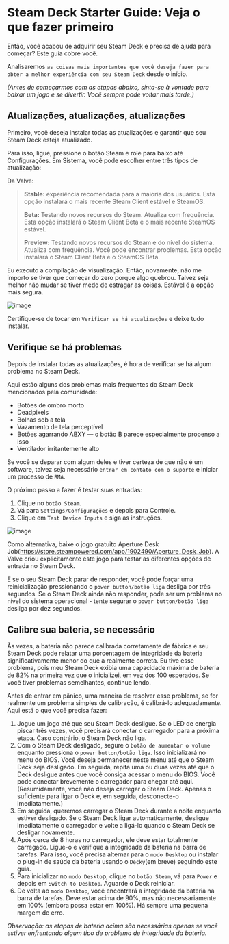 # Steam Deck Starter Guide: Veja o que fazer primeiro

Então, você acabou de adquirir seu Steam Deck e precisa de ajuda para começar? Este guia cobre você.

Analisaremos ```as coisas mais importantes que você deseja fazer para obter a melhor experiência com seu Steam Deck``` desde o início.

*(Antes de começarmos com as etapas abaixo, sinta-se à vontade para baixar um jogo e se divertir. Você sempre pode voltar mais tarde.)*

## Atualizações, atualizações, atualizações

Primeiro, você deseja instalar todas as atualizações e garantir que seu Steam Deck esteja atualizado.

Para isso, ligue, pressione o botão Steam e role para baixo até Configurações. Em Sistema, você pode escolher entre três tipos de atualização:

Da Valve:

> **Stable:** experiência recomendada para a maioria dos usuários. Esta opção instalará o mais recente Steam Client estável e SteamOS.
>
> **Beta:** Testando novos recursos do Steam. Atualiza com frequência. Esta opção instalará o Steam Client Beta e o mais recente SteamOS estável.
>
> **Preview:** Testando novos recursos do Steam e do nível do sistema. Atualiza com frequência. Você pode encontrar problemas. Esta opção instalará o Steam Client Beta e o SteamOS Beta.

Eu executo a compilação de visualização. Então, novamente, não me importo se tiver que começar do zero porque algo quebrou. Talvez seja melhor não mudar se tiver medo de estragar as coisas. Estável é a opção mais segura.

![image](https://github.com/rodrigonogueira/guia_steam_deck/assets/1234167/fe971727-0cf9-4044-938e-87a89587e9fc)

Certifique-se de tocar em ```Verificar se há atualizações``` e deixe tudo instalar.

## Verifique se há problemas

Depois de instalar todas as atualizações, é hora de verificar se há algum problema no Steam Deck.

Aqui estão alguns dos problemas mais frequentes do Steam Deck mencionados pela comunidade:

- Botões de ombro morto
- Deadpixels
- Bolhas sob a tela
- Vazamento de tela perceptível
- Botões agarrando ABXY — o botão B parece especialmente propenso a isso
- Ventilador irritantemente alto

Se você se deparar com algum deles e tiver certeza de que não é um software, talvez seja necessário ```entrar em contato com o suporte``` e iniciar um processo de ```RMA```.

O próximo passo a fazer é testar suas entradas:

1. Clique no ```botão Steam```.
2. Vá para ```Settings/Configurações``` e depois para Controle.
3. Clique em ```Test Device Inputs``` e siga as instruções.

![image](https://github.com/rodrigonogueira/guia_steam_deck/assets/1234167/83aebbd2-46fa-4a04-a92a-b9b51edd552e)

Como alternativa, baixe o jogo gratuito Aperture Desk Job(https://store.steampowered.com/app/1902490/Aperture_Desk_Job). A Valve criou explicitamente este jogo para testar as diferentes opções de entrada no Steam Deck.

E se o seu Steam Deck parar de responder, você pode forçar uma reinicialização pressionando o ```power button/botão liga``` desliga por três segundos. Se o Steam Deck ainda não responder, pode ser um problema no nível do sistema operacional - tente segurar o ```power button/botão liga``` desliga por dez segundos.


## Calibre sua bateria, se necessário

Às vezes, a bateria não parece calibrada corretamente de fábrica e seu Steam Deck pode relatar uma porcentagem de integridade da bateria significativamente menor do que a realmente correta. Eu tive esse problema, pois meu Steam Deck exibia uma capacidade máxima de bateria de 82% na primeira vez que o inicializei, em vez dos 100 esperados. Se você tiver problemas semelhantes, continue lendo.

Antes de entrar em pânico, uma maneira de resolver esse problema, se for realmente um problema simples de calibração, é calibrá-lo adequadamente. Aqui está o que você precisa fazer:

1. Jogue um jogo até que seu Steam Deck desligue. Se o LED de energia piscar três vezes, você precisará conectar o carregador para a próxima etapa. Caso contrário, o Steam Deck não liga.
2. Com o Steam Deck desligado, segure o ```botão de aumentar o volume``` enquanto pressiona o ```power button/botão liga```. Isso inicializará no menu do BIOS. Você deseja permanecer neste menu até que o Steam Deck seja desligado. Em seguida, repita uma ou duas vezes até que o Deck desligue antes que você consiga acessar o menu do BIOS. Você pode conectar brevemente o carregador para chegar até aqui. (Resumidamente, você não deseja carregar o Steam Deck. Apenas o suficiente para ligar o Deck e, em seguida, desconecte-o imediatamente.)
3. Em seguida, queremos carregar o Steam Deck durante a noite enquanto estiver desligado. Se o Steam Deck ligar automaticamente, desligue imediatamente o carregador e volte a ligá-lo quando o Steam Deck se desligar novamente.
4. Após cerca de 8 horas no carregador, ele deve estar totalmente carregado. Ligue-o e verifique a integridade da bateria na barra de tarefas. Para isso, você precisa alternar para o ```modo Desktop``` ou instalar o plug-in de saúde da bateria usando o ```Decky```(em breve) seguindo este guia.
5. Para inicializar no ```modo Deskto```p, clique no ```botão Steam```, vá para ```Power``` e depois em ```Switch to Desktop```. Aguarde o Deck reiniciar.
6. De volta ao ```modo Desktop```, você encontrará a integridade da bateria na barra de tarefas. Deve estar acima de 90%, mas não necessariamente em 100% (embora possa estar em 100%). Há sempre uma pequena margem de erro.

*Observação: as etapas de bateria acima são necessárias apenas se você estiver enfrentando algum tipo de problema de integridade da bateria.*

